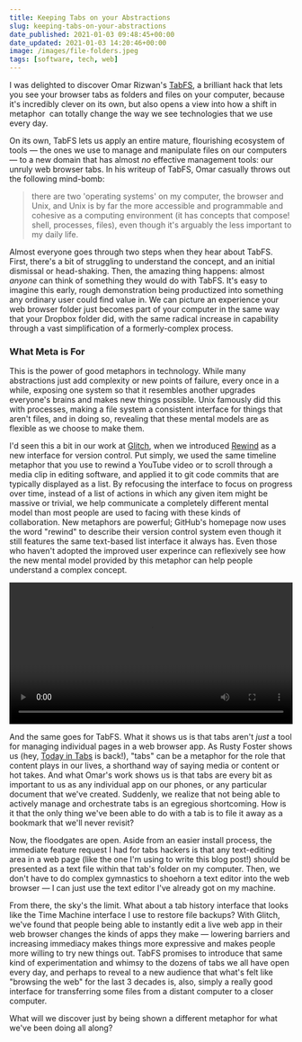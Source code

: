 ```yaml
---
title: Keeping Tabs on your Abstractions
slug: keeping-tabs-on-your-abstractions
date_published: 2021-01-03 09:48:45+00:00
date_updated: 2021-01-03 14:20:46+00:00
image: /images/file-folders.jpeg
tags: [software, tech, web]
---
```

I was delighted to discover Omar Rizwan's [TabFS](https://omar.website/tabfs/), a brilliant hack that lets you see your browser tabs as folders and files on your computer, because it's incredibly clever on its own, but also opens a view into how a shift in metaphor  can totally change the way we see technologies that we use every day.

On its own, TabFS lets us apply an entire mature, flourishing ecosystem of tools — the ones we use to manage and manipulate files on our computers — to a new domain that has almost *no* effective management tools: our unruly web browser tabs. In his writeup of TabFS, Omar casually throws out the following mind-bomb:

> there are two 'operating systems' on my computer, the browser and Unix, and Unix is by far the more accessible and programmable and cohesive as a computing environment (it has concepts that compose! shell, processes, files), even though it's arguably the less important to my daily life.

Almost everyone goes through two steps when they hear about TabFS. First, there's a bit of struggling to understand the concept, and an initial dismissal or head-shaking. Then, the amazing thing happens: almost *anyone* can think of something they would do with TabFS. It's easy to imagine this early, rough demonstration being productized into something any ordinary user could find value in. We can picture an experience your web browser folder just becomes part of your computer in the same way that your Dropbox folder did, with the same radical increase in capability through a vast simplification of a formerly-complex process.

### What Meta is For

This is the power of good metaphors in technology. While many abstractions just add complexity or new points of failure, every once in a while, exposing one system so that it resembles another upgrades everyone's brains and makes new things possible. Unix famously did this with processes, making a file system a consistent interface for things that aren't files, and in doing so, revealing that these mental models are as flexible as we choose to make them.

I'd seen this a bit in our work at [Glitch](https://glitch.com/), when we introduced [Rewind](https://medium.com/glitch/reinventing-version-control-with-glitch-rewind-914c350da442) as a new interface for version control. Put simply, we used the same timeline metaphor that you use to rewind a YouTube video or to scroll through a media clip in editing software, and applied it to git code commits that are typically displayed as a list. By refocusing the interface to focus on progress over time, instead of a list of actions in which any given item might be massive or trivial, we help communicate a completely different mental model than most people are used to facing with these kinds of collaboration. New metaphors are powerful; GitHub's homepage now uses the word "rewind" to describe their version control system even though it still features the same text-based list interface it always has. Even those who haven't adopted the improved user experince can reflexively see how the new mental model provided by this metaphor can help people understand a complex concept.

<video controls width="100%">
  <source src="/images/finder-contents.mp4" type="video/mp4">
</video>

And the same goes for TabFS. What it shows us is that tabs aren't *just* a tool for managing individual pages in a web browser app. As Rusty Foster shows us (hey, [Today in Tabs](https://www.todayintabs.com/) is back!), "tabs" can be a metaphor for the role that content plays in our lives, a shorthand way of saying media or content or hot takes. And what Omar's work shows us is that tabs are every bit as important to us as any individual app on our phones, or any particular document that we've created. Suddenly, we realize that not being able to actively manage and orchestrate tabs is an egregious shortcoming. How is it that the only thing we've been able to do with a tab is to file it away as a bookmark that we'll never revisit?

Now, the floodgates are open. Aside from an easier install process, the immediate feature request I had for tabs hackers is that any text-editing area in a web page (like the one I'm using to write this blog post!) should be presented as a text file within that tab's folder on my computer. Then, we don't have to do complex gymnastics to shoehorn a text editor into the web browser — I can just use the text editor I've already got on my machine.

From there, the sky's the limit. What about a tab history interface that looks like the Time Machine interface I use to restore file backups? With Glitch, we've found that people being able to instantly edit a live web app in their web browser changes the kinds of apps they make — lowering barriers and increasing immediacy makes things more expressive and makes people more willing to try new things out. TabFS promises to introduce that same kind of experimentation and whimsy to the dozens of tabs we all have open every day, and perhaps to reveal to a new audience that what's felt like "browsing the web" for the last 3 decades is, also, simply a really good interface for transferring some files from a distant computer to a closer computer. 

What will we discover just by being shown a different metaphor for what we've been doing all along?
